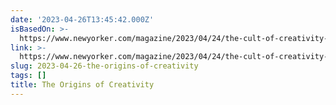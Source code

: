```yaml
---
date: '2023-04-26T13:45:42.000Z'
isBasedOn: >-
  https://www.newyorker.com/magazine/2023/04/24/the-cult-of-creativity-samuel-weil-franklin-book-review
link: >-
  https://www.newyorker.com/magazine/2023/04/24/the-cult-of-creativity-samuel-weil-franklin-book-review
slug: 2023-04-26-the-origins-of-creativity
tags: []
title: The Origins of Creativity
---
```


